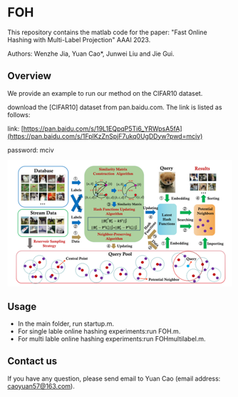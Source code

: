 # FOH
This repository contains the matlab code for the paper: "Fast Online Hashing with Multi-Label Projection" AAAI 2023.

Authors: Wenzhe Jia, Yuan Cao*, Junwei Liu and Jie Gui.

## Overview
We provide an example to run our method on the CIFAR10 dataset.

download the [CIFAR10] dataset from pan.baidu.com. The link is listed as follows:

link: [https://pan.baidu.com/s/19L1EQpqP5Ti6_YRWpsA5fA](https://pan.baidu.com/s/1FplKzZnSpjF7ukq0UgDDyw?pwd=mciv)

password: mciv

![图片alt](https://github.com/caoyuan57/FOH/blob/main/framework.png)
## Usage
- In the main folder, run startup.m.  
- For single lable online hashing experiments:run FOH.m.  
- For multi lable online hashing experiments:run FOHmultilabel.m.    
## Contact us
If you have any question, please send email to Yuan Cao (email address: caoyuan57@163.com).
